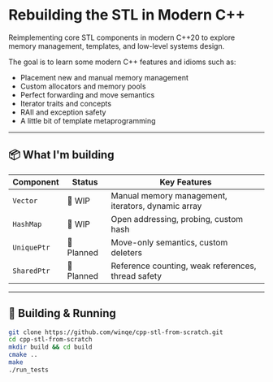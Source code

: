 
# Rebuilding the STL in Modern C++

Reimplementing core STL components in modern C++20 to explore memory management, templates, and low-level systems design.

The goal is to learn some modern C++ features and idioms such as:
- Placement new and manual memory management
- Custom allocators and memory pools
- Perfect forwarding and move semantics
- Iterator traits and concepts
- RAII and exception safety
- A little bit of template metaprogramming

---

## 📦 What I'm building

| Component     | Status   | Key Features                                 |
|---------------|----------|----------------------------------------------|
| `Vector`      | 🚧 WIP    | Manual memory management, iterators, dynamic array |
| `HashMap`     | 🚧 WIP    | Open addressing, probing, custom hash        |
| `UniquePtr`   | 🧠 Planned| Move-only semantics, custom deleters|
| `SharedPtr`    | 🧠 Planned| Reference counting, weak references, thread safety     |

---

## 🔧 Building & Running

```bash
git clone https://github.com/winqe/cpp-stl-from-scratch.git
cd cpp-stl-from-scratch
mkdir build && cd build
cmake ..
make
./run_tests
